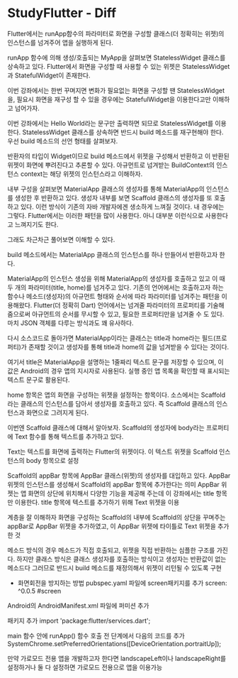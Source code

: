 # StudyFlutter - Diff

Flutter에서는 runApp함수의 파라미터로 화면을 구성할 클래스(더 정확히는 위젯)의 인스턴스를 넘겨주어 앱을 실행하게 된다.

runApp 함수에 의해 생성/호출되는 MyApp을 살펴보면 StatelessWidget 클래스를 상속하고 있다. Flutter에서 화면을 구성할 때 사용할 수 있는 위젯은 StatelessWidget과 StatefulWidget이 존재한다.

이번 강좌에서는 한번 꾸며지면 변화가 필요없는 화면을 구성할 땐 StatelessWidget을, 필요시 화면을 재구성 할 수 있을 경우에는 StatefulWidget을 이용한다고만 이해하고 넘어가자.

이번 강좌에서는 Hello World라는 문구만 출력하면 되므로 StatelessWidget를 이용한다. StatelessWidget 클래스를 상속하면 반드시 build 메소드를 재구현해야 한다. 우선 build 메소드의 선언 형태를 살펴보자.

반환자의 타입이 Widget이므로 build 메소드에서 위젯을 구성해서 반환하고 이 반환된 위젯이 화면에 뿌려진다고 추론할 수 있다. 아규먼트로 넘겨받는 BuildContext의 인스턴스 context는 해당 위젯의 인스턴스라고 이해하자.

내부 구성을 살펴보면 MaterialApp 클래스의 생성자를 통해 MaterialApp의 인스턴스를 생성한 후 반환하고 있다. 생성자 내부를 보면 Scaffold 클래스의 생성자를 또 호출하고 있다. 이런 방식이 기존의 자바 개발자에겐 생소하게 느껴질 것이다. 내 경우에는 그렇다. Flutter에서는 이러한 패턴을 많이 사용한다. 아니 대부분 이런식으로 사용한다고 느껴지기도 한다.

그래도 차근차근 풀어보면 이해할 수 있다.

build 메소드에서는 MaterialApp 클래스의 인스턴스를 하나 만들어서 반환하고자 한다.

MaterialApp의 인스턴스 생성을 위해 MaterialApp의 생성자를 호출하고 있고 이 때 두 개의 파라미터(title, home)를 넘겨주고 있다. 기존의 언어에서는 호출하고자 하는 함수나 메소드(생성자)의 아규먼트 형태와 순서에 따라 파라미터를 넘겨주는 패턴을 이용해왔다. Flutter(더 정확히 Dart) 언어에서는 넘겨줄 파라미터의 프로퍼티를 기술해 줌으로써 아규먼트의 순서를 무시할 수 있고, 필요한 프로퍼티만을 넘겨줄 수 도 있다. 마치 JSON 객체를 다루는 방식과도 꽤 유사하다.

다시 소스코드로 돌아가면 MaterialApp이라는 클래스는 title과 home라는 필드(프로퍼티)가 존재할 것이고 생성자를 통해 title과 home의 값을 넘겨받을 수 있다는 것이다.

여기서 title은 MaterialApp을 설명하는 1줄짜리 텍스트 문구를 저장할 수 있으며, 이 값은 Android의 경우 앱의 지시자로 사용된다. 실행 중인 앱 목록을 확인할 때 표시되는 텍스트 문구로 활용된다.

home 항목은 앱의 화면을 구성하는 위젯을 설정하는 항목이다. 소스에서는 Scaffold라는 클래스의 인스턴스를 담아서 생성자를 호출하고 있다. 즉 Scaffold 클래스의 인스턴스과 화면으로 그려지게 된다.

이번엔 Scaffold 클래스에 대해서 알아보자. Scaffold의 생성자에 body라는 프로퍼티에 Text 함수를 통해 텍스트를 추가하고 있다.

Text는 텍스트를 화면에 출력하는 Flutter의 위젯이다. 이 텍스트 위젯을 Scaffold 인스턴스의 body 항목으로 설정

Scaffold의 appBar 항목에 AppBar 클래스(위젯)의 생성자를 대입하고 있다. AppBar 위젯의 인스턴스를 생성해서 Scaffold의 appBar 항목에 추가한다는 의미
AppBar 위젯는 앱 화면의 상단에 위치해서 다양한 기능을 제공해 주는데 이 강좌에서는 title 항목만 이용한다. title 항목에 텍스트를 추가하기 위해 Text 위젯을 이용

계층을 잘 이해하자 화면을 구성하는 Scaffold의 내부에 Scaffold의 상단을 꾸며주는 appBar로 AppBar 위젯을 추가하였고, 이 AppBar 위젯에 타이틀로 Text 위젯을 추가한 것



메소드 방식의 경우 메소드가 직접 호출되고, 위젯을 직접 반환하는 심플한 구조를 가진다. 하지만 클래스 방식은 클래스 생성자를 호출하는 방식이고 생성자는 반환값이 없는 메소드다 그러므로 반드시 build 메소드를 재정의해서 위젯이 리턴될 수 있도록 구현


 + 화면회전을 방지하는 방법
pubspec.yaml 파일에 screen패키지를 추가
screen: ^0.0.5 #screen

Android의 AndroidManifest.xml 파일에 퍼미션 추가
<usues-permission android:name="android.permission.WAKE_LOCK" />

패키지 추가
import 'package:flutter/services.dart';

main 함수 안에 runApp() 함수 호출 전 단계에서 다음의 코드를 추가
SystemChrome.setPreferredOrientations([DeviceOrientation.portraitUp]);

만약 가로모드 전용 앱을 개발하고자 한다면 landscapeLeft이나 landscapeRight를 설정하거나 둘 다 설정하면 가로모드 전용으로 앱을 이용가능
